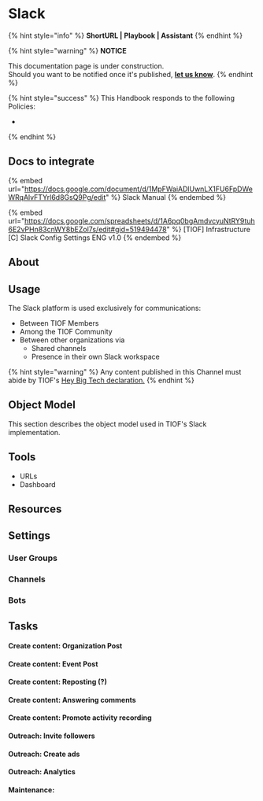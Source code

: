 # Slack

{% hint style="info" %}
**ShortURL | Playbook | Assistant**
{% endhint %}

{% hint style="warning" %}
**NOTICE**

This documentation page is under construction.\
Should you want to be notified once it's published, [**let us know**](https://tiof.click/TIOFTarianUpdatesService).
{% endhint %}

{% hint style="success" %}
This Handbook responds to the following Policies:

*
{% endhint %}

## Docs to integrate

{% embed url="https://docs.google.com/document/d/1MpFWaiADlUwnLX1FU6FpDWeWRqAlvFTYrl6d8GsQ9Pg/edit" %}
Slack Manual
{% endembed %}

{% embed url="https://docs.google.com/spreadsheets/d/1A6pq0bgAmdvcyuNtRY9tuh6E2vPHn83cnWY8bEZol7s/edit#gid=519494478" %}
\[TIOF] Infrastructure \[C] Slack Config Settings ENG v1.0
{% endembed %}

## About



## Usage

The Slack platform is used exclusively for communications:

* Between TIOF Members
* Among the TIOF Community
* Between other organizations via
  * Shared channels
  * Presence in their own Slack workspace

{% hint style="warning" %}
Any content published in this Channel must abide by TIOF's [Hey Big Tech declaration.](https://tiof.click/HeyBigTech)
{% endhint %}

## Object Model <a href="#object-model" id="object-model"></a>

This section describes the object model used in TIOF's Slack implementation.

## Tools

* URLs
* Dashboard

## Resources





## Settings



### User Groups

### Channels



### Bots



## Tasks



#### Create content: Organization Post



#### Create content: Event Post



#### Create content: Reposting (?)





#### Create content: Answering comments





#### Create content: Promote activity recording





#### Outreach: Invite followers



#### Outreach: Create ads



#### Outreach: Analytics







#### Maintenance:









###







